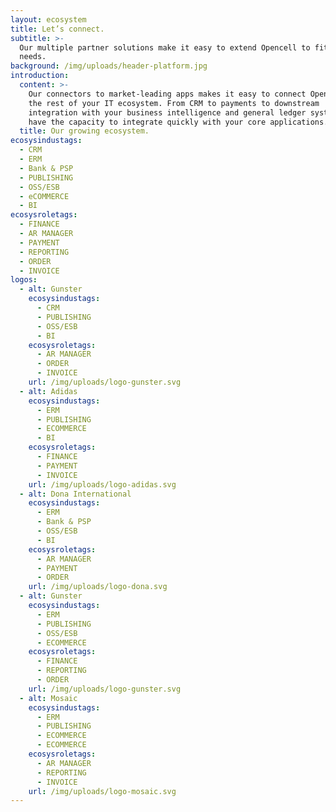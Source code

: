 ```yaml
---
layout: ecosystem
title: Let’s connect.
subtitle: >-
  Our multiple partner solutions make it easy to extend Opencell to fit your
  needs.
background: /img/uploads/header-platform.jpg
introduction:
  content: >-
    Our connectors to market-leading apps makes it easy to connect Opencell with
    the rest of your IT ecosystem. From CRM to payments to downstream
    integration with your business intelligence and general ledger system, we
    have the capacity to integrate quickly with your core applications.
  title: Our growing ecosystem.
ecosysindustags:
  - CRM
  - ERM
  - Bank & PSP
  - PUBLISHING
  - OSS/ESB
  - eCOMMERCE
  - BI
ecosysroletags:
  - FINANCE
  - AR MANAGER
  - PAYMENT
  - REPORTING
  - ORDER
  - INVOICE
logos:
  - alt: Gunster
    ecosysindustags:
      - CRM
      - PUBLISHING
      - OSS/ESB
      - BI
    ecosysroletags:
      - AR MANAGER
      - ORDER
      - INVOICE
    url: /img/uploads/logo-gunster.svg
  - alt: Adidas
    ecosysindustags:
      - ERM
      - PUBLISHING
      - ECOMMERCE
      - BI
    ecosysroletags:
      - FINANCE
      - PAYMENT
      - INVOICE
    url: /img/uploads/logo-adidas.svg
  - alt: Dona International
    ecosysindustags:
      - ERM
      - Bank & PSP
      - OSS/ESB
      - BI
    ecosysroletags:
      - AR MANAGER
      - PAYMENT
      - ORDER
    url: /img/uploads/logo-dona.svg
  - alt: Gunster
    ecosysindustags:
      - ERM
      - PUBLISHING
      - OSS/ESB
      - ECOMMERCE
    ecosysroletags:
      - FINANCE
      - REPORTING
      - ORDER
    url: /img/uploads/logo-gunster.svg
  - alt: Mosaic
    ecosysindustags:
      - ERM
      - PUBLISHING
      - ECOMMERCE
      - ECOMMERCE
    ecosysroletags:
      - AR MANAGER
      - REPORTING
      - INVOICE
    url: /img/uploads/logo-mosaic.svg
---
```


